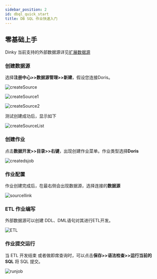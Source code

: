 ```yaml
---
sidebar_position: 2
id: dbql_quick_start
title: DB SQL 作业快速入门
---
```


## 零基础上手

 Dinky 当前支持的外部数据源详见[扩展数据源](./extend/function_expansion/datasource.md)

### 创建数据源

选择**注册中心>>数据源管理>>新建**，假设您连接Doris。

![createSource](http://pic.dinky.org.cn/dinky/docs/zh-CN/quick_start/dbql_quick_start/createSource.png)

![createSource1](http://pic.dinky.org.cn/dinky/docs/zh-CN/quick_start/dbql_quick_start/createSource1.png)

![createSource2](http://pic.dinky.org.cn/dinky/docs/zh-CN/quick_start/dbql_quick_start/createSource2.png)

测试创建成功后，显示如下

![createSourceList](http://pic.dinky.org.cn/dinky/docs/zh-CN/quick_start/dbql_quick_start/createSourceList.png)

### 创建作业

点击**数据开发>>目录>>右键**，出现创建作业菜单。作业类型选择**Doris**

![createdsjob](http://pic.dinky.org.cn/dinky/docs/zh-CN/quick_start/dbql_quick_start/createdsjob.png)

### 作业配置

作业创建完成后，在最右侧会出现数据源，选择连接的**数据源**

![sourcellink](http://pic.dinky.org.cn/dinky/docs/zh-CN/quick_start/dbql_quick_start/sourcellink.png)

### ETL 作业编写

外部数据源可以创建 DDL、DML语句对其进行ETL开发。

![ETL](http://pic.dinky.org.cn/dinky/docs/zh-CN/quick_start/dbql_quick_start/ETL.png)

### 作业提交运行

当 ETL 开发结束 或者做即席查询时，可以点击**保存>>语法检查>>运行当前的SQL** 将 SQL 提交。

![runjob](http://pic.dinky.org.cn/dinky/docs/zh-CN/quick_start/dbql_quick_start/runjob.png)

